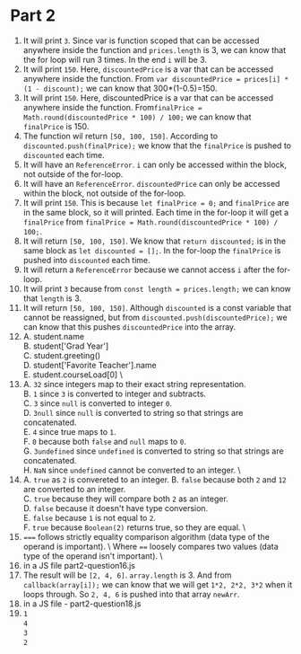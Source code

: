 # Part 2

1. It will print `3`. Since var is function scoped that can be accessed anywhere inside the function and `prices.length` is 3, we can know that the for loop will run 3 times. In the end `i` will be 3.
2. It will print `150`. Here, `discountedPrice` is a var that can be accessed anywhere inside the function. From `var discountedPrice = prices[i] * (1 - discount);` we can know that 300*(1-0.5)=150.
3. It will print `150`. Here, discountedPrice is a var that can be accessed anywhere inside the function. From`finalPrice = Math.round(discountedPrice * 100) / 100;` we can know that `finalPrice` is 150.
4. The function wil return `[50, 100, 150]`. According to `discounted.push(finalPrice);` we know that the `finalPrice` is pushed to `discounted` each time.
5. It will have an `ReferenceError`. `i` can only be accessed within the block, not outside of the for-loop.
6. It will have an `ReferenceError`. `discountedPrice` can only be accessed within the block, not outside of the for-loop. 
7. It will print `150`. This is because `let finalPrice = 0;` and `finalPrice` are in the same block, so it will printed. Each time in the for-loop it will get a `finalPrice` from `finalPrice = Math.round(discountedPrice * 100) / 100;`.
8. It will return `[50, 100, 150]`. We know that `return discounted;` is in the same block as `let discounted = [];`. In the for-loop the `finalPrice` is pushed into `discounted` each time.
9. It will return a `ReferenceError` because we cannot access `i` after the for-loop.
10. It will print `3` because from `const length = prices.length;` we can know that `length` is 3.
11. It will return `[50, 100, 150]`. Although `discounted` is a const variable that cannot be reassigned, but from `discounted.push(discountedPrice);` we can know that this pushes `discountedPrice` into the array.
12. A. student.name \
    B. student['Grad Year'] \
    C. student.greeting() \
    D. student['Favorite Teacher'].name \
    E. student.courseLoad[0] \
13. A. `32` since integers map to their exact string representation. \
    B. `1` since `3` is converted to integer and subtracts. \
    C. `3` since `null` is converted to integer `0`. \
    D. `3null` since `null` is converted to string so that strings are concatenated. \
    E. `4` since true maps to `1`. \
    F. `0` because both `false` and `null` maps to `0`. \
    G. `3undefined` since `undefined` is converted to string so that strings are concatenated. \
    H. `NaN` since `undefined` cannot be converted to an integer. \
14. A. `true` as `2` is convereted to an integer.
    B. `false` because both `2` and `12` are converted to an integer. \
    C. `true` because they will compare both `2` as an integer. \
    D. `false` because it doesn't have type conversion. \
    E. `false` because `1` is not equal to `2`. \
    F. `true` because `Boolean(2)` returns true, so they are equal. \
15. `===` follows strictly equality comparison algorithm (data type of the operand is important). \ Where `==` loosely compares two values (data type of the operand isn't important). \
16. in a JS file part2-question16.js
17. The result will be `[2, 4, 6]`. `array.length` is 3. And from `callback(array[i]);` we can know that we will get `1*2, 2*2, 3*2` when it loops through. So `2, 4, 6` is pushed into that array `newArr`.
18. in a JS file - part2-question18.js
19. `1` \
    `4` \
    `3` \
    `2`
